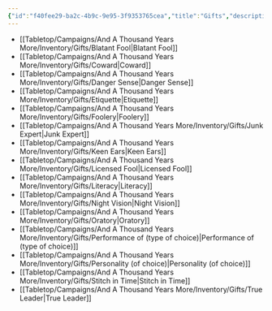 ```yaml
---
{"id":"f40fee29-ba2c-4b9c-9e95-3f9353765cea","title":"Gifts","description":"Inventory - Gifts","publish":true,"date_created":"Tuesday, April 2nd 2024, 6:12:49 pm","date_modified":"Tuesday, April 2nd 2024, 8:13:00 pm","path":"Tabletop/Campaigns/And A Thousand Years More/Inventory/Gifts/index.md","permalink":"/tabletop/campaigns/and-a-thousand-years-more/inventory/gifts/index/","PassFrontmatter":true}
---
```



- [[Tabletop/Campaigns/And A Thousand Years More/Inventory/Gifts/Blatant Fool\|Blatant Fool]]
- [[Tabletop/Campaigns/And A Thousand Years More/Inventory/Gifts/Coward\|Coward]]
- [[Tabletop/Campaigns/And A Thousand Years More/Inventory/Gifts/Danger Sense\|Danger Sense]]
- [[Tabletop/Campaigns/And A Thousand Years More/Inventory/Gifts/Etiquette\|Etiquette]]
- [[Tabletop/Campaigns/And A Thousand Years More/Inventory/Gifts/Foolery\|Foolery]]
- [[Tabletop/Campaigns/And A Thousand Years More/Inventory/Gifts/Junk Expert\|Junk Expert]]
- [[Tabletop/Campaigns/And A Thousand Years More/Inventory/Gifts/Keen Ears\|Keen Ears]]
- [[Tabletop/Campaigns/And A Thousand Years More/Inventory/Gifts/Licensed Fool\|Licensed Fool]]
- [[Tabletop/Campaigns/And A Thousand Years More/Inventory/Gifts/Literacy\|Literacy]]
- [[Tabletop/Campaigns/And A Thousand Years More/Inventory/Gifts/Night Vision\|Night Vision]]
- [[Tabletop/Campaigns/And A Thousand Years More/Inventory/Gifts/Oratory\|Oratory]]
- [[Tabletop/Campaigns/And A Thousand Years More/Inventory/Gifts/Performance of (type of choice)\|Performance of (type of choice)]]
- [[Tabletop/Campaigns/And A Thousand Years More/Inventory/Gifts/Personality (of choice)\|Personality (of choice)]]
- [[Tabletop/Campaigns/And A Thousand Years More/Inventory/Gifts/Stitch in Time\|Stitch in Time]]
- [[Tabletop/Campaigns/And A Thousand Years More/Inventory/Gifts/True Leader\|True Leader]]

